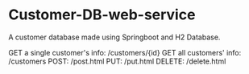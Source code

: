 # Customer-DB-web-service
A customer database made using Springboot and H2 Database.

GET a single customer's info: /customers/{id}
GET all customers' info: /customers
POST: /post.html
PUT: /put.html
DELETE: /delete.html
